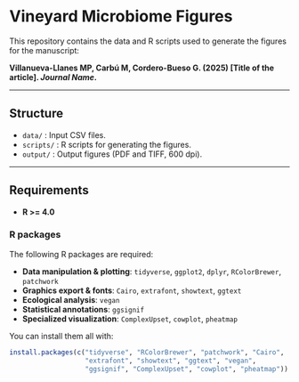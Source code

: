 # Vineyard Microbiome Figures

This repository contains the data and R scripts used to generate the figures for the manuscript:

**Villanueva-Llanes MP, Carbú M, Cordero-Bueso G. (2025) [Title of the article]. *Journal Name*.**

---

## Structure

- `data/` : Input CSV files.  
- `scripts/` : R scripts for generating the figures.  
- `output/` : Output figures (PDF and TIFF, 600 dpi).  

---

## Requirements

- **R >= 4.0**

### R packages
The following R packages are required:  

- **Data manipulation & plotting**: `tidyverse`, `ggplot2`, `dplyr`, `RColorBrewer`, `patchwork`  
- **Graphics export & fonts**: `Cairo`, `extrafont`, `showtext`, `ggtext`  
- **Ecological analysis**: `vegan`  
- **Statistical annotations**: `ggsignif`  
- **Specialized visualization**: `ComplexUpset`, `cowplot`, `pheatmap`  

You can install them all with:  
```r
install.packages(c("tidyverse", "RColorBrewer", "patchwork", "Cairo",
                   "extrafont", "showtext", "ggtext", "vegan",
                   "ggsignif", "ComplexUpset", "cowplot", "pheatmap"))
